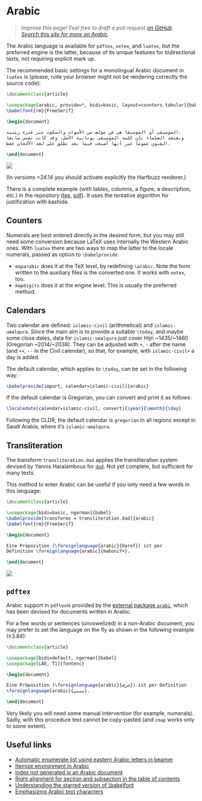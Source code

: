# Arabic

<blockquote>
  <p><em>Improve this page! Feel free to draft a pull request <a href="https://github.com/latex3/babel/tree/docs/docs">on GitHub</a>.<br>
  <a
  href="https://www.google.com/search?q=site%3Alatex3.github.io%2Fbabel+Arabic">Search this site for more on Arabic</a>.</em></p>
</blockquote>

The Arabic language is available for `pdftex`, `xetex`, and `luatex`, but the
preferred engine is the latter, because of its unique features for
bidirectional texts, not requiring explicit mark up.

The recommended basic settings for a monolingual Arabic document in
`luatex` is (please, note your browser might not be rendering correctly
the source code):
```tex
\documentclass{article}

\usepackage[arabic, provide=*, bidi=basic, layout=counters.tabular]{babel}
\babelfont{rm}{FreeSerif}

\begin{document}

الموسيقى أو الموسيقا هي فن مؤلف من الأصوات والسكوت عبر فترة زمنية،
ويعتقد العلماء بأن كلمة الموسيقى يونانية الأصل، وقد كانت تعني سابقا
الفنون عموما غير أنها أصبحت فيما بعد تطلق على لغة الألحان فقط.

\end{document}
```

![](https://user-images.githubusercontent.com/1314536/97981471-a6943300-1dd2-11eb-8f13-3fb5c20dc355.png)

(In versions <24.14 you should activate explicitly the Harfbuzz
renderer.)

There is a complete example (with tables, columns, a figure, a
description, etc.) in the repository
([tex](https://github.com/latex3/babel/blob/main/samples/lua-arabic.tex), 
[pdf](https://github.com/latex3/babel/blob/main/samples/lua-arabic.pdf)).
It uses the tentative algorithm for justification with kashida.

## Counters

Numerals are best entered directly in the desired
form, but you may still need some conversion because LaTeX uses internally
the Western Arabic ones. With `luatex` there are two ways to map the
latter to the locale numerals, passed as option to `\babelprovide`:
* `maparabic` does it at the TeX level, by redefining `\arabic`. Note
  the form written to the auxiliary files is the converted one. It works
  with `xetex`, too.
* `mapdigits` does it at the engine level. This is
  usually the preferred method.
  
## Calendars

Two calendar are defined: `islamic-civil` (arithmetical) and
`islamic-umalqura`. Since the main aim is to provide a suitable
`\today`, and maybe some close dates, data for `islamic-umalqura` just
cover Hijri ~1435/~1460 (Gregorian ~2014/~2038). They can be adjusted
with `+`, `-` after the name (and `++`, `--` in the Civil calendar), so
that, for example, with `islamic-civil+` a day is added.

The default calendar, which applies to `\today`, can be set in the
following way:
```tex
\babelprovide[import, calendar=islamic-civil]{arabic}
```
If the default calendar is Gregorian, you can convert and print it as follows:
```tex
\localedate[calendar=islamic-civil, convert]{\year}{\month}{\day}
```

Following the CLDR, the default calendar is `gregorian` in all regions
except in Saudi Arabia, where it’s `islamic-umalqura`.

## Transliteration 

The transform `transliteration.dad` applies the transliteration system
devised by Yannis Haralambous for
[`dad`](http://mirrors.ctan.org/language/arabic/dad/dad-user-guide.pdf).
Not yet complete, but sufficient for many texts. 

This method to enter Arabic can be useful if you only need a few words
in this language:
```tex
\documentclass{article}

\usepackage[bidi=basic, ngerman]{babel}
\babelprovide[transforms = transliteration.dad]{arabic}
\babelfont{rm}{FreeSerif}

\begin{document}

Eine Präposition (\foreignlanguage{arabic}{Harof}) ist per
Definition \foreignlanguage{arabic}{maboniY+}.

\end{document}
```
![](../media/arabic-sample-dad.png)

## `pdftex`

Arabic support in `pdftex`is provided by the [external package
`arabi`](https://ctan.org/pkg/arabi), which has been devised for
documents written in Arabic.

For a few words or sentences (unvowelized) in a non-Arabic document,
you may prefer to set the language on the fly as shown in the following
example (≥3.84):
```tex
\documentclass{article}

\usepackage[bidi=default, ngerman]{babel}
\usepackage[LAE, T1]{fontenc}

\begin{document}

Eine Präposition (\foreignlanguage{arabic}{حرف}) ist per Definition
\foreignlanguage{arabic}{مبني}.

\end{document}
```
Very likely you will need some manual intervention (for example,
numerals). Sadly, with this procedure text cannot be copy-pasted (and
`cmap` works only to some extent).
 
## Useful links

* [Automatic enumerate list using eastern Arabic letters in beamer](https://tex.stackexchange.com/a/599846/5735)
* [Itemize environment in Arabic](https://tex.stackexchange.com/a/528562/5735)
* [Index not generated in an Arabic document](https://tex.stackexchange.com/a/506482/5735)
* [Right alignment for section and subsection in the table of contents](https://tex.stackexchange.com/a/587584/5735)
* [Understanding the starred version of \babelfont](https://tex.stackexchange.com/a/603925/5735)
* [Emphasizing Arabic text characters](https://tex.stackexchange.com/questions/528341/emphasizing-arabic-text-characters)



